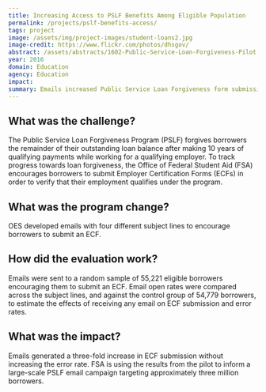 ```yaml
---
title: Increasing Access to PSLF Benefits Among Eligible Population
permalink: /projects/pslf-benefits-access/
tags: project
image: /assets/img/project-images/student-loans2.jpg
image-credit: https://www.flickr.com/photos/dhsgov/
abstract: /assets/abstracts/1602-Public-Service-Loan-Forgiveness-Pilot.pdf
year: 2016
domain: Education
agency: Education
impact:
summary: Emails increased Public Service Loan Forgiveness form submissions three-fold without increasing the error rate.
---
```

## What was the challenge?

The Public Service Loan Forgiveness Program (PSLF) forgives borrowers the remainder of their outstanding loan balance after making 10 years of qualifying payments while working for a qualifying employer. To track progress towards loan forgiveness, the Office of Federal Student Aid (FSA) encourages borrowers to submit Employer Certification Forms (ECFs) in order to verify that their employment qualifies under the program.

## What was the program change?

OES developed emails with four different subject lines to encourage borrowers to submit an ECF.

## How did the evaluation work?

Emails were sent to a random sample of 55,221 eligible borrowers encouraging them to submit an ECF. Email open rates were compared across the subject lines, and against the control group of 54,779 borrowers, to estimate the effects of receiving any email on ECF submission and error rates.

## What was the impact?

Emails generated a three-fold increase in ECF submission without increasing the error rate. FSA is using the results from the pilot to inform a large-scale PSLF email campaign targeting approximately three million borrowers.
